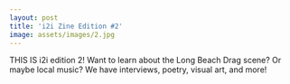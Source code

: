 ```yaml
---
layout: post
title: 'i2i Zine Edition #2'
image: assets/images/2.jpg
---
```


THIS IS i2i edition 2! Want to learn about the Long Beach Drag scene? Or maybe local music? We have interviews, poetry, visual art, and more!
